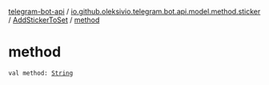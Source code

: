 [telegram-bot-api](../../index.md) / [io.github.oleksivio.telegram.bot.api.model.method.sticker](../index.md) / [AddStickerToSet](index.md) / [method](./method.md)

# method

`val method: `[`String`](https://kotlinlang.org/api/latest/jvm/stdlib/kotlin/-string/index.html)